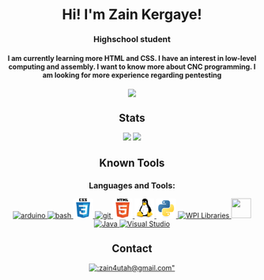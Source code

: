 <h1 align = "center"> Hi! I'm Zain Kergaye! </h1>

<h3 align = "center"> Highschool student </h3>
<h4 align = "center"> I am currently learning more HTML and CSS.
I have an interest in low-level computing and assembly.
I want to know more about CNC programming.
I am looking for more experience regarding pentesting </h4>
<p align="center">
  <img align="center" src="https://komarev.com/ghpvc/?username=ZainKergaye&color=dcc300">
</p>

<h2 align = "center"> Stats </h2> 

<p align = "center">
<img src="https://github-readme-stats.vercel.app/api/top-langs/?username=ZainKergaye&&show_icons=true&title_color=f1e05a&icon_color=03A87C&text_color=ffffff&bg_color=000000&border_radius=0.75rem&layout=compact">

<img src="https://github-readme-stats.vercel.app/api?username=ZainKergaye&&show_icons=true&title_color=f1e05a&icon_color=f1e05a&text_color=ffffff&bg_color=000000&border_radius=0.75rem">

<h2 align = "center"> Known Tools </h2>

<h3 align = "center"> Languages and Tools: </h3>
<p align="center"> <a href="https://www.arduino.cc/" target="_blank"> <img src="https://cdn.worldvectorlogo.com/logos/arduino-1.svg" alt="arduino" width="40" height="40"/> </a> 
<a href="https://www.gnu.org/software/bash/" target="_blank"> <img src="https://www.vectorlogo.zone/logos/gnu_bash/gnu_bash-icon.svg" alt="bash" width="40" height="40"/> </a> <a href="https://www.w3schools.com/css/" target="_blank"> <img src="https://raw.githubusercontent.com/devicons/devicon/master/icons/css3/css3-original-wordmark.svg" alt="css3" width="40" height="40"/> </a>
<a href="https://git-scm.com/" target="_blank"> <img src="https://www.vectorlogo.zone/logos/git-scm/git-scm-icon.svg" alt="git" width="40" height="40"/> </a> 
 <a href="https://www.w3.org/html/" target="_blank"> <img src="https://raw.githubusercontent.com/devicons/devicon/master/icons/html5/html5-original-wordmark.svg" alt="html5" width="40" height="40"/> </a> 
  <a href="https://www.linux.org/" target="_blank"> <img src="https://raw.githubusercontent.com/devicons/devicon/master/icons/linux/linux-original.svg" alt="linux" width="40" height="40"/> </a>
  <a href="https://www.python.org" target="_blank"> <img src="https://raw.githubusercontent.com/devicons/devicon/master/icons/python/python-original.svg" alt="python" width="40" height="40"/> </a> 
  <a href="https://docs.wpilib.org/en/stable/docs/zero-to-robot/introduction.html" target="_blank"> <img src="https://frcteam3255.github.io/FRC-Java-Tutorial/assets/images/logos/wpilib.png" alt="WPI Libraries" width="40" height="40"/> </a>
  <a href="https://en.wikipedia.org/wiki/C%2B%2B" target="_blank"> <img src="https://external-content.duckduckgo.com/iu/?u=https%3A%2F%2Fwebforpc.com%2Fwp-content%2Fuploads%2F2018%2F03%2Fc-plus-plus-program-logo-image.png&f=1&nofb=1" alt"C++" width="40" height="40"/> </a>
  <a href="https://www.java.com/en/" target="_blank"> <img src="https://external-content.duckduckgo.com/iu/?u=https%3A%2F%2Ftse3.mm.bing.net%2Fth%3Fid%3DOIP.Su4qgmezwA4ieQxPEZYbFgHaHa%26pid%3DApi&f=1" alt="Java" width="40" height="40"/> </a>
  <a href="https://visualstudio.microsoft.com/" target=_blank"> <img src="https://external-content.duckduckgo.com/iu/?u=https%3A%2F%2Fpluspng.com%2Fimg-png%2Fvisual-studio-logo-png-visual-studio-code-logo-is-offensive-to-me-issue-87419-1200x1200.png&f=1&nofb=1" alt="Visual Studio" width="40" height="40"/> </a>
  
  
<h2 align="center">Contact</h2>
<p align="center">
 <a href="mailto:zain4utah@gmail.com"> <img src="https://user-images.githubusercontent.com/62440012/156062381-a1125b03-f99f-4b49-8911-7135d640c9b9.png" alt=:zain4utah@gmail.com" width="50" height = "40"> </a>





